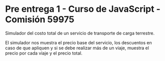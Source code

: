 # Pre entrega 1 - Curso de JavaScript - Comisión 59975

Simulador del costo total de un servicio de transporte de carga terrestre.

El simulador nos muestra el precio base del servicio, los descuentos en caso de que apliquen y si se debe realizar más de un viaje, muestra el precio por cada viaje y el precio total.
